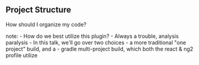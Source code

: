 ##  Project Structure

How should I organize my code?

note:
    - How do we best utilize this plugin?
    - Always a trouble, analysis paralysis
    - In this talk, we'll go over two choices
        - a more traditional "one project" build, and a
        - gradle multi-project build, which both the react & ng2 profile utilize
